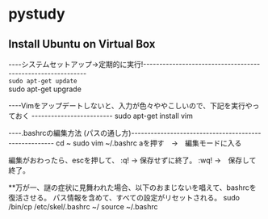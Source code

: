 # pystudy

## Install Ubuntu on Virtual Box
----システムセットアップ->定期的に実行!------------------------------------------------------------  
`sudo apt-get update`  
sudo apt-get upgrade



----Vimをアップデートしないと、入力が色々ややこしいので、下記を実行やっておく -------------------------
sudo apt-get install vim


----.bashrcの編集方法 (パスの通し方)------------------------------------------------------
cd ~
sudo vim ~/.bashrc
aを押す　→　編集モードに入る

編集がおわったら、escを押して、
:q! → 保存せずに終了。
:wq! →　保存して終了。


**万が一、謎の症状に見舞われた場合、以下のおまじないを唱えて、bashrcを復活させる。
パス情報を含めて、すべての設定がリセットされる。
sudo /bin/cp /etc/skel/.bashrc ~/
source ~/.bashrc
